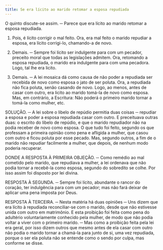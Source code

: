 ```yaml
---
title: Se era lícito ao marido retomar a esposa repudiada
---
```


O quinto discute-se assim. ─ Parece que era lícito ao marido retomar a esposa repudiada.  

1. Pois, é lícito corrigir o mal feito. Ora, era mal feito o marido repudiar a esposa, era lícito corrigi-lo, chamando-a de novo.  

2. Demais. ─ Sempre foi lícito ser indulgente para com um pecador, preceito moral que todas as legislações admitem. Ora, retomando a esposa repudiada, o marido era indulgente para com uma pecadora. Logo, tal lhe era licito.  

3. Demais. ─ A lei mosaica dá como causa de não poder a repudiada ser recebida de novo como esposa o jato de ser poluta. Ora, a repudiada não fica poluta, senão casando de novo. Logo, ao menos, antes de casar com outro, era licito ao marido tomá-la de novo como esposa.  Mas, em contrário, a Escritura: Não poderá o primeiro marido tornar a tomá-la como mulher, etc.  

SOLUÇÃO. ─ A lei sobre o libelo de repúdio permitia duas coisas ─ repudiar a esposa e poder a esposa repudiada casar com outro. E preceituava outras duas: o escrito do libelo de repúdio, e que o marido repudiador não na podia receber de novo como esposa. O que tudo foi feito, segundo os que professam a primeira opinião como pena e afligida a mulher, que casou com outro e ficou poluta por esse pecado. Mas, segundo outros, a fim de o marido não repudiar facilmente a mulher, que depois, de nenhum modo poderia recuperar.  

DONDE A RESPOSTA À PRIMEIRA OBJEÇÃO. ─ Como remédio ao mal cometido pelo marido, que repudiava a mulher, a lei ordenava que não podia tornar a recebê-la como esposa, segundo do sobredito se colhe. Por isso assim foi disposto por lei divina.  

RESPOSTA À SEGUNDA. ─ Sempre foi lícito, abundante o rancor do coração, ter indulgência para com um pecador; mas não fará deixar de aplicar uma pena imposta por Deus.  

RESPOSTA À TERCEIRA. ─ Nesta matéria há duas opiniões ─ Uns dizem que era lícito à repudiada reconciliar-se com o marido, desde que não estivesse unida com outro em matrimônio. E esta proibição foi feita como pena do adultério voluntariamente conhecido pela mulher, de modo que não podia voltar a viver com o primeiro marido. ─ Mas como a proibição feita pela lei era geral, por isso dizem outros que mesmo antes de ela casar com outro não podia o marido tornar a chamá-la para junto de si, uma vez repudiada, porque o ser ela poluta não se entende como o sendo por culpa, mas conforme se disse.